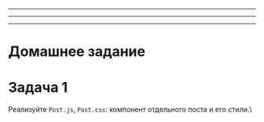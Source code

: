 _____________
_____________
_____________
# Домашнее задание


# Задача 1

Реализуйте `Post.js`, `Post.css`: компонент отдельного поста и его стили.\